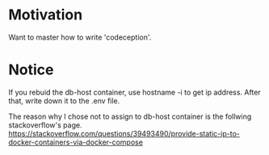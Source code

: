 # Motivation
Want to master how to write 'codeception'.

# Notice
If you rebuid the db-host container, use hostname -i to get ip address.
After that, write down it to the .env file.

The reason why I chose not to assign to db-host container is the follwing stackoverflow's page.
https://stackoverflow.com/questions/39493490/provide-static-ip-to-docker-containers-via-docker-compose